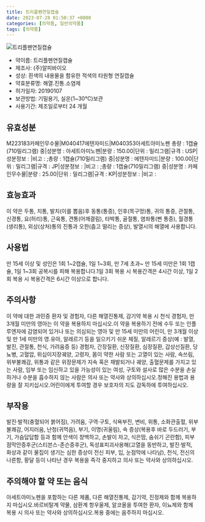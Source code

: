 ```yaml
---
title: 트리플펜연질캡슐
date: 2023-07-28 01:50:37 +0800
categories: [의약품, 일반의약품]
tags: [의약품]
---
```

![트리플펜연질캡슐](https://nedrug.mfds.go.kr/pbp/cmn/itemImageDownload/1Ml1y5tPwxV)

- 약이름: 트리플펜연질캡슐
- 제조사: (주)알피바이오
- 성상: 흰색의 내용물을 함유한 적색의 타원형 연질캡슐
- 약효분류명: 해열.진통.소염제
- 허가일자: 20190107
- 보관방법: 기밀용기, 실온(1~30℃)보관
- 사용기간: 제조일로부터 24 개월
## 유효성분
M223183카페인무수물|M040417에텐자미드|M040353아세트아미노펜
총량 : 1캡슐(710밀리그램) 중|성분명 : 아세트아미노펜|분량 : 150.00|단위 : 밀리그램|규격 : USP|성분정보 : |비고 : ;총량 : 1캡슐(710밀리그램) 중|성분명 : 에텐자미드|분량 : 100.00|단위 : 밀리그램|규격 : JP|성분정보 : |비고 : ;총량 : 1캡슐(710밀리그램) 중|성분명 : 카페인무수물|분량 : 25.00|단위 : 밀리그램|규격 : KP|성분정보 : |비고 :
## 효능효과
이 약은 두통, 치통, 발치(이를 뽑음)후 동통(통증), 인후(목구멍)통, 귀의 통증, 관절통, 신경통, 요(허리)통, 근육통, 견통(어깨결림), 타박통, 골절통, 염좌통(삔 통증), 월경통(생리통), 외상(상처)통의 진통과 오한(춥고 떨리는 증상), 발열시의 해열에 사용합니다.
## 사용법
만 15세 이상 및 성인은 1회 1~2캡슐, 1일 1~3회, 만 7세 초과~ 만 15세 미만은 1회 1캡슐, 1일 1~3회 공복시를 피해 복용합니다.1일 3회 복용 시 복용간격은 4시간 이상, 1일 2회 복용 시 복용간격은 6시간 이상으로 합니다.
## 주의사항
이 약에 대한 과민증 환자 및 경험자, 다른 해열진통제, 감기약 복용 시 천식 경험자, 만 3개월 미만의 영아는 이 약을 복용하지 마십시오.이 약을 복용하기 전에 수두 또는 인플루엔자에 감염되어 있거나 또는 의심되는 영아 및 만 15세 미만의 어린이, 만 3개월 이상 및 만 1세 미만의 영․유아, 알레르기 등을 일으키기 쉬운 체질, 알레르기 증상(예 : 발열, 발진, 관절통, 천식, 가려움증 등) 경험자, 간장질환, 신장질환, 심장질환, 갑상선질환, 당뇨병, 고혈압, 위십이지장궤양, 고령자, 몸이 약한 사람 또는 고열이 있는 사람, 속쓰림, 위부불쾌감, 위통과 같은 위장문제가 지속 혹은 재발되거나 궤양, 출혈문제를 가지고 있는 사람, 임부 또는 임신하고 있을 가능성이 있는 여성, 구토와 설사로 많은 수분을 손실하거나 수분을 흡수하지 않는 사람은 의사 또는 약사와 상의하십시오.정해진 용법과 용량을 잘 지키십시오.어린이에게 투여할 경우 보호자의 지도 감독하에 투여하십시오.
## 부작용
발진·발적(충혈되어 붉어짐), 가려움, 구역·구토, 식욕부진, 변비, 위통, 소화관출혈, 위부불쾌감, 어지러움, 난청(귀먹음), 부기, 이명(귀울림), 쇽 증상(복용후 바로 두드러기, 부기, 가슴답답함 등과 함께 안색이 창백하고, 손발이 차고, 식은땀, 숨쉬기 곤란함), 피부점막안증후군(스티븐스-존슨증후군), 독성표피괴사용해(고열을 동반하고, 발진·발적, 화상과 같이 물집이 생기는 심한 증상이 전신 피부, 입, 눈점막에 나타남), 천식, 전신의 나른함, 황달 등이 나타난 경우 복용을 즉각 중지하고 의사 또는 약사와 상의하십시오.
## 주의해야 할 약 또는 음식
아세트아미노펜을 포함하는 다른 제품, 다른 해열진통제, 감기약, 진정제와 함께 복용하지 마십시오.바르비탈계 약물, 삼환계 항우울제, 알코올을 투여한 환자, 이뇨제와 함께 복용 시 의사 또는 약사와 상의하십시오.복용 중에는 음주하지 마십시오.
